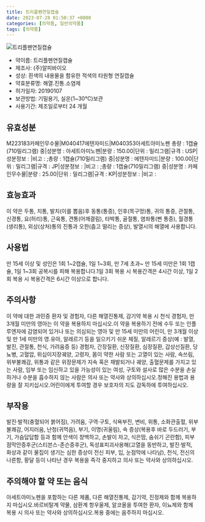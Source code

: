 ```yaml
---
title: 트리플펜연질캡슐
date: 2023-07-28 01:50:37 +0800
categories: [의약품, 일반의약품]
tags: [의약품]
---
```

![트리플펜연질캡슐](https://nedrug.mfds.go.kr/pbp/cmn/itemImageDownload/1Ml1y5tPwxV)

- 약이름: 트리플펜연질캡슐
- 제조사: (주)알피바이오
- 성상: 흰색의 내용물을 함유한 적색의 타원형 연질캡슐
- 약효분류명: 해열.진통.소염제
- 허가일자: 20190107
- 보관방법: 기밀용기, 실온(1~30℃)보관
- 사용기간: 제조일로부터 24 개월
## 유효성분
M223183카페인무수물|M040417에텐자미드|M040353아세트아미노펜
총량 : 1캡슐(710밀리그램) 중|성분명 : 아세트아미노펜|분량 : 150.00|단위 : 밀리그램|규격 : USP|성분정보 : |비고 : ;총량 : 1캡슐(710밀리그램) 중|성분명 : 에텐자미드|분량 : 100.00|단위 : 밀리그램|규격 : JP|성분정보 : |비고 : ;총량 : 1캡슐(710밀리그램) 중|성분명 : 카페인무수물|분량 : 25.00|단위 : 밀리그램|규격 : KP|성분정보 : |비고 :
## 효능효과
이 약은 두통, 치통, 발치(이를 뽑음)후 동통(통증), 인후(목구멍)통, 귀의 통증, 관절통, 신경통, 요(허리)통, 근육통, 견통(어깨결림), 타박통, 골절통, 염좌통(삔 통증), 월경통(생리통), 외상(상처)통의 진통과 오한(춥고 떨리는 증상), 발열시의 해열에 사용합니다.
## 사용법
만 15세 이상 및 성인은 1회 1~2캡슐, 1일 1~3회, 만 7세 초과~ 만 15세 미만은 1회 1캡슐, 1일 1~3회 공복시를 피해 복용합니다.1일 3회 복용 시 복용간격은 4시간 이상, 1일 2회 복용 시 복용간격은 6시간 이상으로 합니다.
## 주의사항
이 약에 대한 과민증 환자 및 경험자, 다른 해열진통제, 감기약 복용 시 천식 경험자, 만 3개월 미만의 영아는 이 약을 복용하지 마십시오.이 약을 복용하기 전에 수두 또는 인플루엔자에 감염되어 있거나 또는 의심되는 영아 및 만 15세 미만의 어린이, 만 3개월 이상 및 만 1세 미만의 영․유아, 알레르기 등을 일으키기 쉬운 체질, 알레르기 증상(예 : 발열, 발진, 관절통, 천식, 가려움증 등) 경험자, 간장질환, 신장질환, 심장질환, 갑상선질환, 당뇨병, 고혈압, 위십이지장궤양, 고령자, 몸이 약한 사람 또는 고열이 있는 사람, 속쓰림, 위부불쾌감, 위통과 같은 위장문제가 지속 혹은 재발되거나 궤양, 출혈문제를 가지고 있는 사람, 임부 또는 임신하고 있을 가능성이 있는 여성, 구토와 설사로 많은 수분을 손실하거나 수분을 흡수하지 않는 사람은 의사 또는 약사와 상의하십시오.정해진 용법과 용량을 잘 지키십시오.어린이에게 투여할 경우 보호자의 지도 감독하에 투여하십시오.
## 부작용
발진·발적(충혈되어 붉어짐), 가려움, 구역·구토, 식욕부진, 변비, 위통, 소화관출혈, 위부불쾌감, 어지러움, 난청(귀먹음), 부기, 이명(귀울림), 쇽 증상(복용후 바로 두드러기, 부기, 가슴답답함 등과 함께 안색이 창백하고, 손발이 차고, 식은땀, 숨쉬기 곤란함), 피부점막안증후군(스티븐스-존슨증후군), 독성표피괴사용해(고열을 동반하고, 발진·발적, 화상과 같이 물집이 생기는 심한 증상이 전신 피부, 입, 눈점막에 나타남), 천식, 전신의 나른함, 황달 등이 나타난 경우 복용을 즉각 중지하고 의사 또는 약사와 상의하십시오.
## 주의해야 할 약 또는 음식
아세트아미노펜을 포함하는 다른 제품, 다른 해열진통제, 감기약, 진정제와 함께 복용하지 마십시오.바르비탈계 약물, 삼환계 항우울제, 알코올을 투여한 환자, 이뇨제와 함께 복용 시 의사 또는 약사와 상의하십시오.복용 중에는 음주하지 마십시오.
